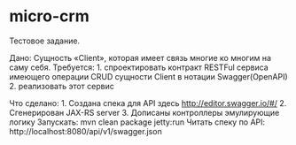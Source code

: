 # micro-crm

Тестовое задание.

Дано:
  Сущность «Client», которая имеет связь многие ко многим на саму себя.
Требуется:
    1. спроектировать контракт RESTFul сервиса имеющего операции CRUD сущности Client в нотации Swagger(OpenAPI)
    2. реализовать этот сервис

Что сделано:
    1. Создана спека для API здесь http://editor.swagger.io/#/
    2. Сгенерирован JAX-RS server
    3. Дописаны контроллеры эмулирующие логику
Запускать:
    mvn clean package jetty:run
Читать спеку по API:
    http://localhost:8080/api/v1/swagger.json
